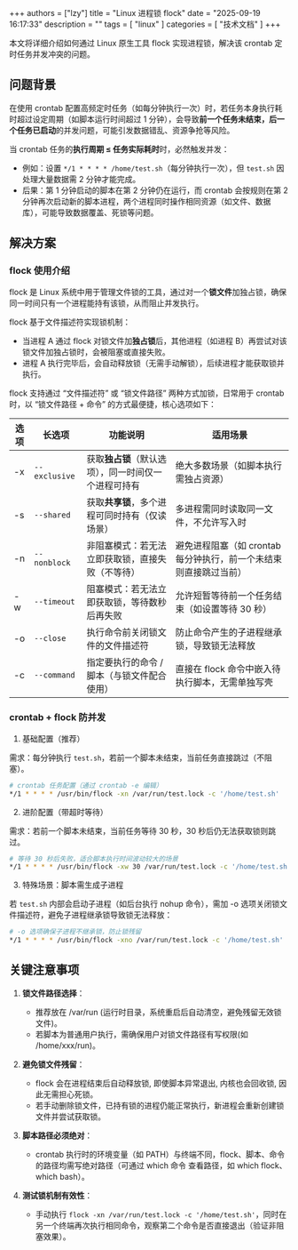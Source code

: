 
+++
authors = ["lzy"]
title = "Linux 进程锁 flock"
date = "2025-09-19 16:17:33"
description = ""
tags = [
"linux"
]
categories = [
"技术文档"
]
+++

本文将详细介绍如何通过 Linux 原生工具 flock 实现进程锁，解决该 crontab 定时任务并发冲突的问题。

## 问题背景

在使用 crontab 配置高频定时任务（如每分钟执行一次）时，若任务本身执行耗时超过设定周期（如脚本运行时间超过 1 分钟），会导致**前一个任务未结束，后一个任务已启动**的并发问题，可能引发数据错乱、资源争抢等风险。

当 crontab 任务的**执行周期 ≤ 任务实际耗时**时，必然触发并发：

- 例如：设置 `*/1 * * * * /home/test.sh`（每分钟执行一次），但 `test.sh` 因处理大量数据需 2 分钟才能完成。
- 后果：第 1 分钟启动的脚本在第 2 分钟仍在运行，而 crontab 会按规则在第 2 分钟再次启动新的脚本进程，两个进程同时操作相同资源（如文件、数据库），可能导致数据覆盖、死锁等问题。

## 解决方案

### flock 使用介绍

flock 是 Linux 系统中用于管理文件锁的工具，通过对一个**锁文件**加独占锁，确保同一时间只有一个进程能持有该锁，从而阻止并发执行。

flock 基于文件描述符实现锁机制：

- 当进程 A 通过 flock 对锁文件加**独占锁**后，其他进程（如进程 B）再尝试对该锁文件加独占锁时，会被阻塞或直接失败。
- 进程 A 执行完毕后，会自动释放锁（无需手动解锁），后续进程才能获取锁并执行。

flock 支持通过 “文件描述符” 或 “锁文件路径” 两种方式加锁，日常用于 crontab 时，以 “锁文件路径 + 命令” 的方式最便捷，核心选项如下：

|选项|长选项|功能说明|适用场景|
| ----| ------| ------------------------------------------------| -----------------------------------------------------------------|
|-x|`--exclusive`|获取**独占锁**（默认选项），同一时间仅一个进程可持有|绝大多数场景（如脚本执行需独占资源）|
|-s|`--shared`|获取**共享锁**，多个进程可同时持有（仅读场景）|多进程需同时读取同一文件，不允许写入时|
|-n|`--nonblock`|非阻塞模式：若无法立即获取锁，直接失败（不等待）|避免进程阻塞（如 crontab 每分钟执行，前一个未结束则直接跳过当前）|
|-w|`--timeout`|阻塞模式：若无法立即获取锁，等待数秒后再失败|允许短暂等待前一个任务结束（如设置等待 30 秒）|
|-o|`--close`|执行命令前关闭锁文件的文件描述符|防止命令产生的子进程继承锁，导致锁无法释放|
|-c|`--command`|指定要执行的命令 / 脚本（与锁文件配合使用）|直接在 flock 命令中嵌入待执行脚本，无需单独写壳|

### crontab + flock 防并发

1. 基础配置（推荐）

需求：每分钟执行 `test.sh`，若前一个脚本未结束，当前任务直接跳过（不阻塞）。

```bash
# crontab 任务配置（通过 crontab -e 编辑）
*/1 * * * * /usr/bin/flock -xn /var/run/test.lock -c '/home/test.sh'
```

2. 进阶配置（带超时等待）

需求：若前一个脚本未结束，当前任务等待 30 秒，30 秒后仍无法获取锁则跳过。

```bash
# 等待 30 秒后失败，适合脚本执行时间波动较大的场景
*/1 * * * * /usr/bin/flock -xw 30 /var/run/test.lock -c '/home/test.sh'
```

3. 特殊场景：脚本需生成子进程

若 `test.sh` 内部会启动子进程（如后台执行 nohup 命令），需加 -o 选项关闭锁文件描述符，避免子进程继承锁导致锁无法释放：

```bash
# -o 选项确保子进程不继承锁，防止锁残留
*/1 * * * * /usr/bin/flock -xno /var/run/test.lock -c '/home/test.sh'
```

## 关键注意事项

1. **锁文件路径选择**：

    - 推荐放在 /var/run (运行时目录，系统重启后自动清空，避免残留无效锁文件)。
    - 若脚本为普通用户执行，需确保用户对锁文件路径有写权限(如 /home/xxx/run)。
2. **避免锁文件残留**：

    - flock 会在进程结束后自动释放锁, 即使脚本异常退出, 内核也会回收锁, 因此无需担心死锁。
    - 若手动删除锁文件，已持有锁的进程仍能正常执行，新进程会重新创建锁文件并尝试获取锁。
3. **脚本路径必须绝对**：

    - crontab 执行时的环境变量（如 PATH）与终端不同，flock、脚本、命令的路径均需写绝对路径（可通过 which 命令 查看路径，如 which flock、which bash）。
4. **测试锁机制有效性**：

    - 手动执行 `flock -xn /var/run/test.lock -c '/home/test.sh'`，同时在另一个终端再次执行相同命令，观察第二个命令是否直接退出（验证非阻塞效果）。
